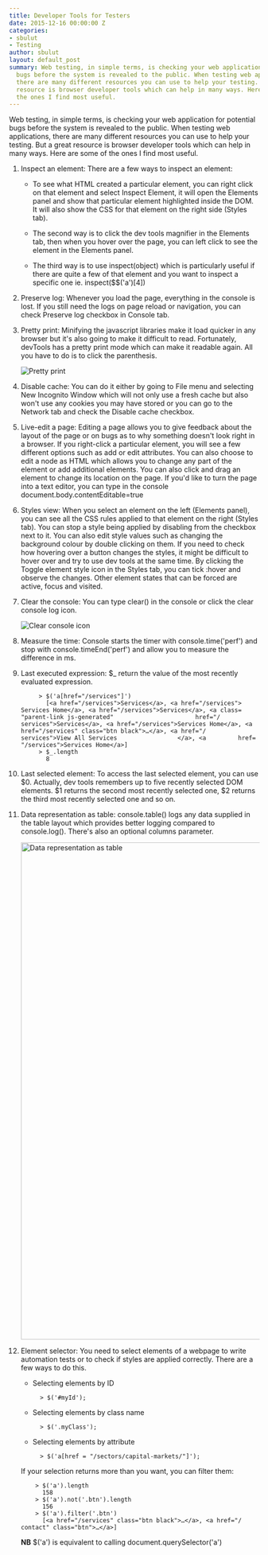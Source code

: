```yaml
---
title: Developer Tools for Testers
date: 2015-12-16 00:00:00 Z
categories:
- sbulut
- Testing
author: sbulut
layout: default_post
summary: Web testing, in simple terms, is checking your web application for potential
  bugs before the system is revealed to the public. When testing web applications,
  there are many different resources you can use to help your testing. But a great
  resource is browser developer tools which can help in many ways. Here are some of
  the ones I find most useful.
---
```


Web testing, in simple terms, is checking your web application for potential bugs before the system is revealed to the public. When testing web applications, there are many different resources you can use to help your testing. But a great resource is browser developer tools which can help in many ways. Here are some of the ones I find most useful.

1. Inspect an element: There are a few ways to inspect an element:  

    * To see what HTML created a particular element, you can right click on that element and select Inspect Element, it will open the Elements panel and show that particular element highlighted inside the DOM. It will also show the CSS for that element on the right side (Styles tab).

    * The second way is to click the dev tools magnifier in the Elements tab, then when you hover over the page, you can left click to see the element in the Elements panel.  

    * The third way is to use inspect(object) which is particularly useful if there are quite a few of that element and you want to inspect a specific one ie. inspect($$('a')[4])  

2. Preserve log: Whenever you load the page, everything in the console is lost. If you still need the logs on page reload or navigation, you can check Preserve log checkbox in Console tab.

3. Pretty print: Minifying the javascript libraries make it load quicker in any browser but it's also going to make it difficult to read. Fortunately, devTools has a pretty print mode which can make it readable again. All you have to do is to click the parenthesis.

    <img src='{{ site.baseurl }}/sbulut/assets/2015-11-09-devTools/pretty_print.png' title="Pretty print" />

4. Disable cache: You can do it either by going to File menu and selecting New Incognito Window which will not only use a fresh cache but also won't use any cookies you may have stored or you can go to the Network tab and check the Disable cache checkbox.

5. Live-edit a page: Editing a page allows you to give feedback about the layout of the page or on bugs as to why something doesn't look right in a browser. If you right-click a particular element, you will see a few different options such as add or edit attributes. You can also choose to edit a node as HTML which allows you to change any part of the element or add additional elements. You can also click and drag an element to change its location on the page. If you'd like to turn the page into a text editor, you can type in the console document.body.contentEditable=true

6. Styles view: When you select an element on the left (Elements panel), you can see all the CSS rules applied to that element on the right (Styles tab). You can stop a style being applied by disabling from the checkbox next to it. You can also edit style values such as changing the background colour by double clicking on them. If you need to check how hovering over a button changes the styles, it might be difficult to hover over and try to use dev tools at the same time. By clicking the Toggle element style icon in the Styles tab, you can tick :hover and observe the changes. Other element states that can be forced are active, focus and visited.

7. Clear the console: You can type clear() in the console or click the clear console log icon.

    <img src='{{ site.baseurl }}/sbulut/assets/2015-11-09-devTools/clear.png' title="Clear console icon" />  

8. Measure the time: Console starts the timer with console.time('perf') and stop with console.timeEnd('perf') and allow you to measure the difference in ms.

9. Last executed expression: $_ return the value of the most recently evaluated expression.

            > $('a[href="/services"]')
              [<a href=​"/​services">​Services​</a>​, <a href=​"/​services">​Services Home​</a>​, <a href=​"/​services">​Services​</a>​, <a class=​"parent-link js-generated"                       href=​"/             ​services">​Services​</a>​, <a href=​"/​services">​Services Home​</a>​, <a href=​"/​services" class=​"btn black">​…​</a>​, <a href=​"/                           ​services">​View All Services​                 </a>​, <a         href=​"/​services">​Services Home​</a>​]
            > $_.length
              8


10. Last selected element: To access the last selected element, you can use $0. Actually, dev tools remembers up to five recently selected DOM elements. $1 returns the second most recently selected one, $2 returns the third most recently selected one and so on.

11. Data representation as table: console.table() logs any data supplied in the table layout which provides better logging compared to console.log(). There's also an optional columns parameter.

    <img src='{{ site.baseurl }}/sbulut/assets/2015-11-09-devTools/table1.png' style="width:1000px" title="Data representation as table" />

12. Element selector: You need to select elements of a webpage to write automation tests or to check if styles are applied correctly. There are a few ways to do this.  

    * Selecting elements by ID

            > $('#myId');

    * Selecting elements by class name

            > $('.myClass');

    * Selecting elements by attribute    

            > $('a[href = "/sectors/capital-markets/"]');


    If your selection returns more than you want, you can filter them:

            > $('a').length
              158
            > $('a').not('.btn').length
              156
            > $('a').filter('.btn')
              [<a href=​"/​services" class=​"btn black">​…​</a>​, <a href=​"/​contact" class=​"btn">​…​</a>​]


    **NB** $('a') is equivalent to calling document.querySelector('a')
